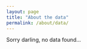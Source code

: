 ```yaml
---
layout: page
title: "About the data"
permalink: /about/data/
---
```



Sorry darling, no data found... 
